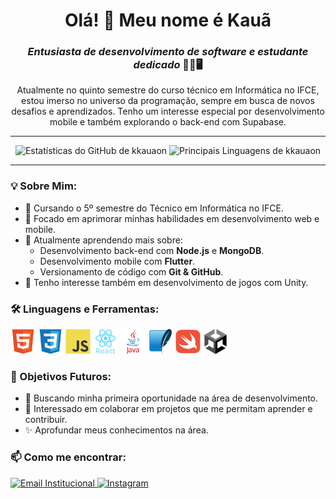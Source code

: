 <h1 align="center">Olá! 👋 Meu nome é Kauã</h1>
<h3 align="center"><i>Entusiasta de desenvolvimento de software e estudante dedicado</i> 👨‍💻🖥</h3>

<p align="center">
  Atualmente no quinto semestre do curso técnico em Informática no IFCE, estou imerso no universo da programação, sempre em busca de novos desafios e aprendizados.
  Tenho um interesse especial por desenvolvimento mobile e também explorando o back-end com Supabase.
</p>

---

<p align="center">
  <img src="https://github-readme-stats.vercel.app/api?username=kkauaon&show_icons=true&locale=pt-br&theme=dark&count_private=true" alt="Estatísticas do GitHub de kkauaon" />
  <img src="https://github-readme-stats.vercel.app/api/top-langs/?username=kkauaon&layout=compact&locale=pt-br&theme=dark" alt="Principais Linguagens de kkauaon" />
</p>

---

<h3 align="left">💡 Sobre Mim:</h3>

- 🌱 Cursando o 5º semestre do Técnico em Informática no IFCE.
- 🚀 Focado em aprimorar minhas habilidades em desenvolvimento web e mobile.
- 🧠 Atualmente aprendendo mais sobre:
    - Desenvolvimento back-end com **Node.js** e **MongoDB**.
    - Desenvolvimento mobile com **Flutter**.
    - Versionamento de código com **Git & GitHub**.
- 🤔 Tenho interesse também em desenvolvimento de jogos com Unity.

<h3 align="left">🛠️ Linguagens e Ferramentas:</h3>
<p align="left">
  <img src="https://raw.githubusercontent.com/devicons/devicon/master/icons/html5/html5-original.svg" alt="html5" width="40" height="40"/>
  <img src="https://raw.githubusercontent.com/devicons/devicon/master/icons/css3/css3-original.svg" alt="css3" width="40" height="40"/>
  <img src="https://raw.githubusercontent.com/devicons/devicon/master/icons/javascript/javascript-original.svg" alt="javascript" width="40" height="40"/>
  <img src="https://raw.githubusercontent.com/devicons/devicon/master/icons/react/react-original-wordmark.svg" alt="react" width="40" height="40"/>
  <img src="https://raw.githubusercontent.com/devicons/devicon/master/icons/java/java-original-wordmark.svg" alt="java" width="40" height="40"/>
  <img src="https://raw.githubusercontent.com/devicons/devicon/master/icons/sqlite/sqlite-original.svg" alt="sqlite" width="40" height="40"/>
  <img src="https://raw.githubusercontent.com/devicons/devicon/master/icons/swift/swift-original.svg" alt="swift" width="40" height="40"/>
  <img src="https://raw.githubusercontent.com/devicons/devicon/master/icons/unity/unity-original.svg" alt="unity" width="40" height="40"/>
  </p>

<h3 align="left">🎯 Objetivos Futuros:</h3>

- 🔭 Buscando minha primeira oportunidade na área de desenvolvimento.
- 🤝 Interessado em colaborar em projetos que me permitam aprender e contribuir.
- ✨ Aprofundar meus conhecimentos na área.

<h3 align="left">📫 Como me encontrar:</h3>
<p align="left">
  <a href="mailto:kaua.sousa63@aluno.ifce.edu.br" target="_blank">
    <img src="https://img.shields.io/badge/Email%20Institucional-kaua.sousa63@aluno.ifce.edu.br-D14836?style=for-the-badge&logo=gmail&logoColor=white" alt="Email Institucional"/>
  </a>
  <a href="https://instagram.com/kkauabr_" target="_blank">
    <img src="https://img.shields.io/badge/Instagram-kkauabr__-%23E4405F?style=for-the-badge&logo=instagram&logoColor=white" alt="Instagram"/>
  </a>
</p>
